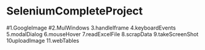 # SeleniumCompleteProject
#1.GoogleImage
#2.MulWindows
3.handleIframe
4.keyboardEvents
5.modalDialog
6.mouseHover
7.readExcelFile	
8.scrapData
9.takeScreenShot
10uploadImage
11.webTables	
